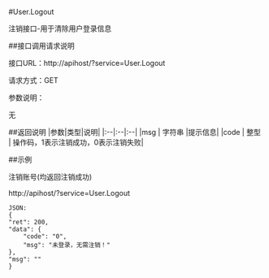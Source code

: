 #User.Logout

注销接口-用于清除用户登录信息

##接口调用请求说明

接口URL：http://apihost/?service=User.Logout

请求方式：GET

参数说明：

无

##返回说明
|参数|类型|说明|
|:--|:--|:--|
|msg   |          字符串 |提示信息|
|code     |       整型 |  操作码，1表示注销成功，0表示注销失败|

##示例

注销账号(均返回注销成功)

http://apihost/?service=User.Logout

    JSON:
    {
    "ret": 200,
    "data": {
        "code": "0",
        "msg": "未登录，无需注销！"
    },
    "msg": ""
    }
